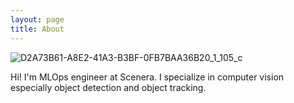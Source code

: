 ```yaml
---
layout: page
title: About
---
```


![D2A73B61-A8E2-41A3-B3BF-0FB7BAA36B20_1_105_c](https://github.com/user-attachments/assets/2a26ac1e-5150-479e-8640-98d86579a5c7)

Hi! I'm MLOps engineer at Scenera. I specialize in computer vision especially object detection and object tracking.
